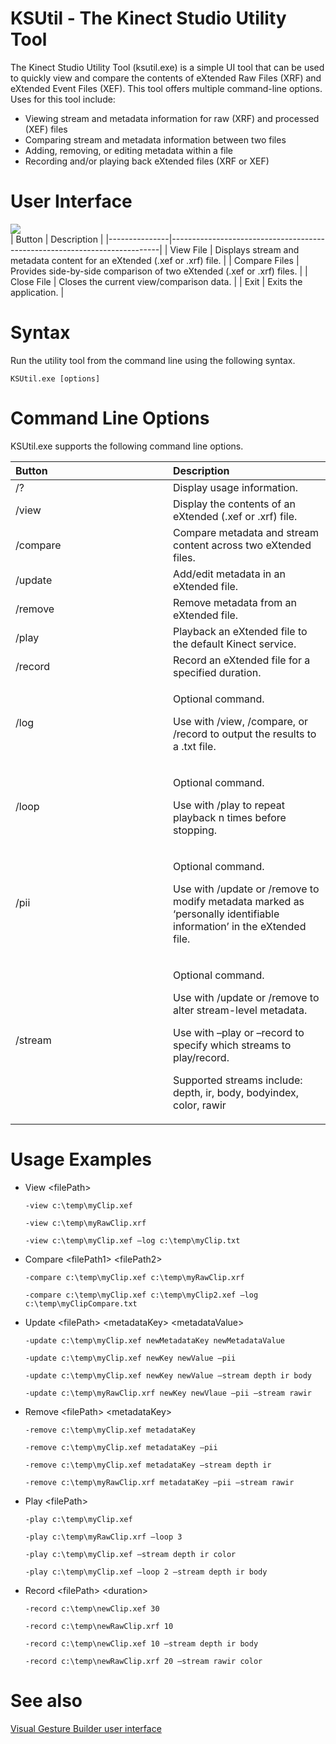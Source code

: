 KSUtil - The Kinect Studio Utility Tool  
=======================================  

The Kinect Studio Utility Tool (ksutil.exe) is a simple UI tool that can be used to quickly view and compare the contents of eXtended Raw Files (XRF) and eXtended Event Files (XEF). This tool offers multiple command-line options. Uses for this tool include:  

-   Viewing stream and metadata information for raw (XRF) and processed (XEF) files  
-   Comparing stream and metadata information between two files  
-   Adding, removing, or editing metadata within a file  
-   Recording and/or playing back eXtended files (XRF or XEF)  

<span id="ID4EZ"></span>

User Interface  
==============  

![](../../../resources/k4w_ksutil_userinterface.png)  
| Button        | Description                                                               |
|---------------|---------------------------------------------------------------------------|
| View File     | Displays stream and metadata content for an eXtended (.xef or .xrf) file. |
| Compare Files | Provides side-by-side comparison of two eXtended (.xef or .xrf) files.    |
| Close File    | Closes the current view/comparison data.                                  |
| Exit          | Exits the application.                                                    |

<span id="ID4EHC"></span>

Syntax  
======  

Run the utility tool from the command line using the following syntax.  

    KSUtil.exe [options]  

<span id="ID4EQC"></span>

Command Line Options  
====================  

KSUtil.exe supports the following command line options.  

<table>
<colgroup>
<col width="50%" />
<col width="50%" />
</colgroup>
<thead>
<tr class="header">
<th align="left">Button</th>
<th align="left">Description</th>
</tr>
</thead>
<tbody>
<tr class="odd">
<td align="left">/?</td>
<td align="left">Display usage information.</td>
</tr>
<tr class="even">
<td align="left">/view</td>
<td align="left">Display the contents of an eXtended (.xef or .xrf) file.</td>
</tr>
<tr class="odd">
<td align="left">/compare</td>
<td align="left">Compare metadata and stream content across two eXtended files.</td>
</tr>
<tr class="even">
<td align="left">/update</td>
<td align="left">Add/edit metadata in an eXtended file.</td>
</tr>
<tr class="odd">
<td align="left">/remove</td>
<td align="left">Remove metadata from an eXtended file.</td>
</tr>
<tr class="even">
<td align="left">/play</td>
<td align="left">Playback an eXtended file to the default Kinect service.</td>
</tr>
<tr class="odd">
<td align="left">/record</td>
<td align="left">Record an eXtended file for a specified duration.</td>
</tr>
<tr class="even">
<td align="left">/log</td>
<td align="left"><p>Optional command.</p>
<p>Use with /view, /compare, or /record to output the results to a .txt file.</p></td>
</tr>
<tr class="odd">
<td align="left">/loop</td>
<td align="left"><p>Optional command.</p>
<p>Use with /play to repeat playback n times before stopping.</p></td>
</tr>
<tr class="even">
<td align="left">/pii</td>
<td align="left"><p>Optional command.</p>
<p>Use with /update or /remove to modify metadata marked as ‘personally identifiable information’ in the eXtended file.</p></td>
</tr>
<tr class="odd">
<td align="left">/stream</td>
<td align="left"><p>Optional command.</p>
<p>Use with /update or /remove to alter stream-level metadata.</p>
<p>Use with –play or –record to specify which streams to play/record.</p>
<p>Supported streams include: depth, ir, body, bodyindex, color, rawir</p></td>
</tr>
</tbody>
</table>

<span id="ID4EGG"></span>

Usage Examples  
==============  

-   View \<filePath\>

        -view c:\temp\myClip.xef  

        -view c:\temp\myRawClip.xrf  

        -view c:\temp\myClip.xef –log c:\temp\myClip.txt  

-   Compare \<filePath1\> \<filePath2\>

        -compare c:\temp\myClip.xef c:\temp\myRawClip.xrf  

        -compare c:\temp\myClip.xef c:\temp\myClip2.xef –log c:\temp\myClipCompare.txt  

-   Update \<filePath\> \<metadataKey\> \<metadataValue\>

        -update c:\temp\myClip.xef newMetadataKey newMetadataValue  

        -update c:\temp\myClip.xef newKey newValue –pii  

        -update c:\temp\myClip.xef newKey newValue –stream depth ir body  

        -update c:\temp\myRawClip.xrf newKey newVlaue –pii –stream rawir  

-   Remove \<filePath\> \<metadataKey\>

        -remove c:\temp\myClip.xef metadataKey  

        -remove c:\temp\myClip.xef metadataKey –pii  

        -remove c:\temp\myClip.xef metadataKey –stream depth ir  

        -remove c:\temp\myRawClip.xrf metadataKey –pii –stream rawir  

-   Play \<filePath\>

        -play c:\temp\myClip.xef  

        -play c:\temp\myRawClip.xrf –loop 3  

        -play c:\temp\myClip.xef –stream depth ir color  

        -play c:\temp\myClip.xef –loop 2 –stream depth ir body  

-   Record \<filePath\> \<duration\>

        -record c:\temp\newClip.xef 30  

        -record c:\temp\newRawClip.xrf 10  

        -record c:\temp\newClip.xef 10 –stream depth ir body  

        -record c:\temp\newRawClip.xrf 20 –stream rawir color  

<span id="ID4EXAAC"></span>

See also  
========  

[Visual Gesture Builder user interface](../Visual_Gesture_Builder_0/User_Interface.md)  



<!--Please do not edit the data in the comment block below.-->
<!--
TOCTitle : KSUtil - The Kinect Studio Utility Tool
RLTitle : KSUtil - The Kinect Studio Utility Tool
KeywordA : O:Microsoft.Kinect.tools.k4w_nui_tools_ksutil
KeywordA : 6d17ff0c-4a5b-df36-4d07-e75c0275e40e
KeywordK : KSUtil - The Kinect Studio Utility Tool
AssetID : 6d17ff0c-4a5b-df36-4d07-e75c0275e40e
Locale : en-us
CommunityContent : 1
TopicType : kbOrient
DocSet : K4Wv2
ProjType : K4Wv2Proj
Technology : Kinect for Windows
Product : Kinect for Windows SDK v2
productversion : 20
-->
